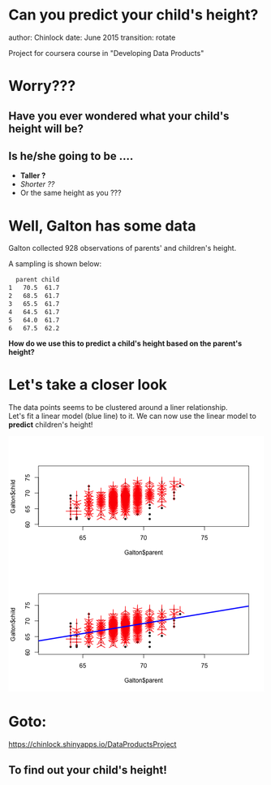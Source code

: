 Can you predict your child's height?
========================================================
author: Chinlock
date: June 2015
transition: rotate

<seal>
Project for coursera course in "Developing Data Products"
</seal>

Worry???
=====

## Have you ever wondered what your child's height will be?  

## Is he/she going to be ....

- **Taller ?**
- *Shorter ??*
- Or the same height as you ???

Well, Galton has some data
======

Galton collected 928 observations of parents' and children's height. 

A sampling is shown below:


```
  parent child
1   70.5  61.7
2   68.5  61.7
3   65.5  61.7
4   64.5  61.7
5   64.0  61.7
6   67.5  62.2
```

**How do we use this to predict a child's height based on the parent's height?**


Let's take a closer look
=======

The data points seems to be clustered around a liner relationship.  
Let's fit a linear model (blue line) to it.
We can now use the linear model to __predict__ children's height!

![plot of chunk unnamed-chunk-2](ProjectPitch-figure/unnamed-chunk-2-1.png) 

Goto:
=====

https://chinlock.shinyapps.io/DataProductsProject

## To find out your child's height!
